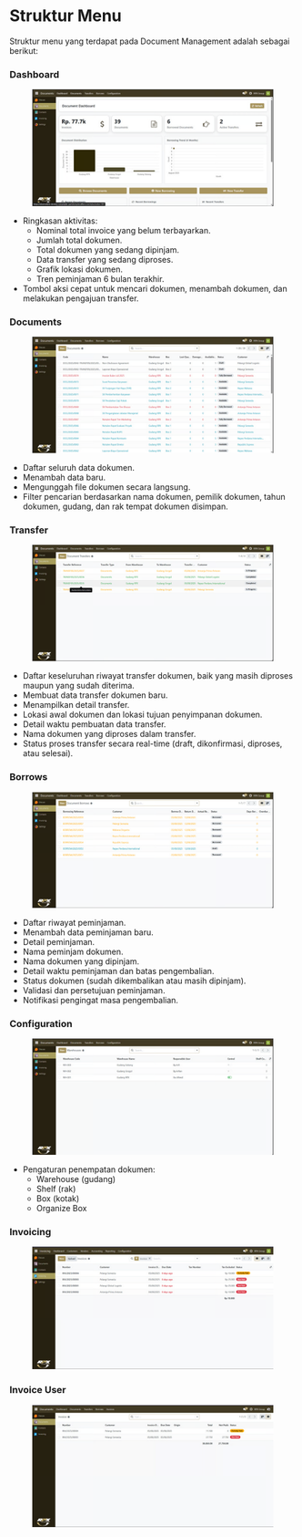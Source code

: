 # Struktur Menu

Struktur menu yang terdapat pada Document Management adalah sebagai berikut:

### Dashboard

<figure><img src="../.gitbook/assets/image (4).png" alt=""><figcaption></figcaption></figure>

* Ringkasan aktivitas:
  * Nominal total invoice yang belum terbayarkan.
  * Jumlah total dokumen.
  * Total dokumen yang sedang dipinjam.
  * Data transfer yang sedang diproses.
  * Grafik lokasi dokumen.
  * Tren peminjaman 6 bulan terakhir.
* Tombol aksi cepat untuk mencari dokumen, menambah dokumen, dan melakukan pengajuan transfer.

### Documents

<figure><img src="../.gitbook/assets/image (5).png" alt=""><figcaption></figcaption></figure>

* Daftar seluruh data dokumen.
* Menambah data baru.
* Mengunggah file dokumen secara langsung.
* Filter pencarian berdasarkan nama dokumen, pemilik dokumen, tahun dokumen, gudang, dan rak tempat dokumen disimpan.

### Transfer

<figure><img src="../.gitbook/assets/image (6).png" alt=""><figcaption></figcaption></figure>

* Daftar keseluruhan riwayat transfer dokumen, baik yang masih diproses maupun yang sudah diterima.
* Membuat data transfer dokumen baru.
* Menampilkan detail transfer.
* Lokasi awal dokumen dan lokasi tujuan penyimpanan dokumen.
* Detail waktu pembuatan data transfer.
* Nama dokumen yang diproses dalam transfer.
* Status proses transfer secara real-time (draft, dikonfirmasi, diproses, atau selesai).

### Borrows

<figure><img src="../.gitbook/assets/image (7).png" alt=""><figcaption></figcaption></figure>

* Daftar riwayat peminjaman.
* Menambah data peminjaman baru.
* Detail peminjaman.
* Nama peminjam dokumen.
* Nama dokumen yang dipinjam.
* Detail waktu peminjaman dan batas pengembalian.
* Status dokumen (sudah dikembalikan atau masih dipinjam).
* Validasi dan persetujuan peminjaman.
* Notifikasi pengingat masa pengembalian.

### Configuration

<figure><img src="../.gitbook/assets/image (8).png" alt=""><figcaption></figcaption></figure>

* Pengaturan penempatan dokumen:
  * Warehouse (gudang)
  * Shelf (rak)
  * Box (kotak)
  * Organize Box

### Invoicing

<figure><img src="../.gitbook/assets/image (9).png" alt=""><figcaption></figcaption></figure>

### Invoice User

<figure><img src="../.gitbook/assets/image (10).png" alt=""><figcaption></figcaption></figure>
